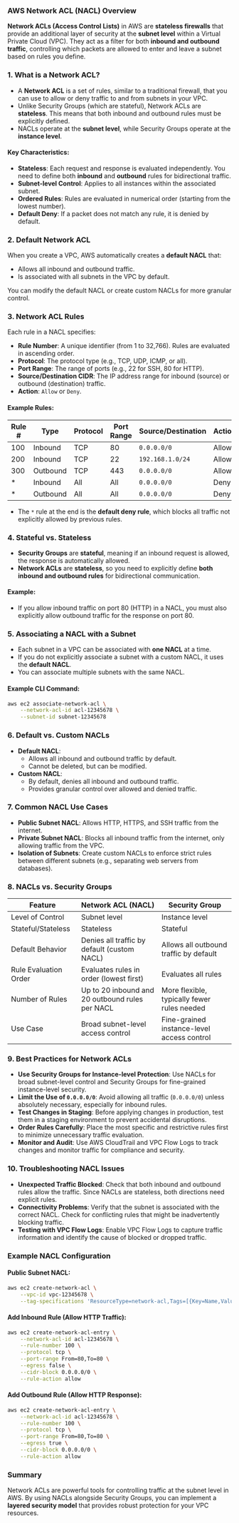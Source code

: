 ### AWS Network ACL (NACL) Overview

**Network ACLs (Access Control Lists)** in AWS are **stateless firewalls** that provide an additional layer of security at the **subnet level** within a Virtual Private Cloud (VPC). They act as a filter for both **inbound and outbound traffic**, controlling which packets are allowed to enter and leave a subnet based on rules you define.

### 1. **What is a Network ACL?**
- A **Network ACL** is a set of rules, similar to a traditional firewall, that you can use to allow or deny traffic to and from subnets in your VPC.
- Unlike Security Groups (which are stateful), Network ACLs are **stateless**. This means that both inbound and outbound rules must be explicitly defined.
- NACLs operate at the **subnet level**, while Security Groups operate at the **instance level**.

#### Key Characteristics:
- **Stateless**: Each request and response is evaluated independently. You need to define both **inbound** and **outbound** rules for bidirectional traffic.
- **Subnet-level Control**: Applies to all instances within the associated subnet.
- **Ordered Rules**: Rules are evaluated in numerical order (starting from the lowest number).
- **Default Deny**: If a packet does not match any rule, it is denied by default.

### 2. **Default Network ACL**
When you create a VPC, AWS automatically creates a **default NACL** that:
- Allows all inbound and outbound traffic.
- Is associated with all subnets in the VPC by default.

You can modify the default NACL or create custom NACLs for more granular control.

### 3. **Network ACL Rules**
Each rule in a NACL specifies:
- **Rule Number**: A unique identifier (from 1 to 32,766). Rules are evaluated in ascending order.
- **Protocol**: The protocol type (e.g., TCP, UDP, ICMP, or all).
- **Port Range**: The range of ports (e.g., 22 for SSH, 80 for HTTP).
- **Source/Destination CIDR**: The IP address range for inbound (source) or outbound (destination) traffic.
- **Action**: `Allow` or `Deny`.

#### Example Rules:
| Rule # | Type   | Protocol | Port Range | Source/Destination | Action |
|--------|--------|----------|------------|--------------------|--------|
| 100    | Inbound| TCP      | 80         | `0.0.0.0/0`        | Allow  |
| 200    | Inbound| TCP      | 22         | `192.168.1.0/24`   | Allow  |
| 300    | Outbound| TCP     | 443        | `0.0.0.0/0`        | Allow  |
| *      | Inbound| All      | All        | `0.0.0.0/0`        | Deny   |
| *      | Outbound| All     | All        | `0.0.0.0/0`        | Deny   |

- The `*` rule at the end is the **default deny rule**, which blocks all traffic not explicitly allowed by previous rules.

### 4. **Stateful vs. Stateless**
- **Security Groups** are **stateful**, meaning if an inbound request is allowed, the response is automatically allowed.
- **Network ACLs** are **stateless**, so you need to explicitly define **both inbound and outbound rules** for bidirectional communication.

#### Example:
- If you allow inbound traffic on port 80 (HTTP) in a NACL, you must also explicitly allow outbound traffic for the response on port 80.

### 5. **Associating a NACL with a Subnet**
- Each subnet in a VPC can be associated with **one NACL** at a time.
- If you do not explicitly associate a subnet with a custom NACL, it uses the **default NACL**.
- You can associate multiple subnets with the same NACL.

#### Example CLI Command:
```bash
aws ec2 associate-network-acl \
    --network-acl-id acl-12345678 \
    --subnet-id subnet-12345678
```

### 6. **Default vs. Custom NACLs**
- **Default NACL**:
    - Allows all inbound and outbound traffic by default.
    - Cannot be deleted, but can be modified.
- **Custom NACL**:
    - By default, denies all inbound and outbound traffic.
    - Provides granular control over allowed and denied traffic.

### 7. **Common NACL Use Cases**
- **Public Subnet NACL**: Allows HTTP, HTTPS, and SSH traffic from the internet.
- **Private Subnet NACL**: Blocks all inbound traffic from the internet, only allowing traffic from the VPC.
- **Isolation of Subnets**: Create custom NACLs to enforce strict rules between different subnets (e.g., separating web servers from databases).

### 8. **NACLs vs. Security Groups**
| Feature                  | Network ACL (NACL)      | Security Group           |
|--------------------------|-------------------------|--------------------------|
| Level of Control         | Subnet level            | Instance level           |
| Stateful/Stateless       | Stateless               | Stateful                 |
| Default Behavior         | Denies all traffic by default (custom NACL) | Allows all outbound traffic by default |
| Rule Evaluation Order    | Evaluates rules in order (lowest first) | Evaluates all rules     |
| Number of Rules          | Up to 20 inbound and 20 outbound rules per NACL | More flexible, typically fewer rules needed |
| Use Case                 | Broad subnet-level access control | Fine-grained instance-level access control |

### 9. **Best Practices for Network ACLs**
- **Use Security Groups for Instance-level Protection**: Use NACLs for broad subnet-level control and Security Groups for fine-grained instance-level security.
- **Limit the Use of `0.0.0.0/0`**: Avoid allowing all traffic (`0.0.0.0/0`) unless absolutely necessary, especially for inbound rules.
- **Test Changes in Staging**: Before applying changes in production, test them in a staging environment to prevent accidental disruptions.
- **Order Rules Carefully**: Place the most specific and restrictive rules first to minimize unnecessary traffic evaluation.
- **Monitor and Audit**: Use AWS CloudTrail and VPC Flow Logs to track changes and monitor traffic for compliance and security.

### 10. **Troubleshooting NACL Issues**
- **Unexpected Traffic Blocked**: Check that both inbound and outbound rules allow the traffic. Since NACLs are stateless, both directions need explicit rules.
- **Connectivity Problems**: Verify that the subnet is associated with the correct NACL. Check for conflicting rules that might be inadvertently blocking traffic.
- **Testing with VPC Flow Logs**: Enable VPC Flow Logs to capture traffic information and identify the cause of blocked or dropped traffic.

### **Example NACL Configuration**
#### Public Subnet NACL:
```bash
aws ec2 create-network-acl \
    --vpc-id vpc-12345678 \
    --tag-specifications 'ResourceType=network-acl,Tags=[{Key=Name,Value=PublicSubnetACL}]'
```

#### Add Inbound Rule (Allow HTTP Traffic):
```bash
aws ec2 create-network-acl-entry \
    --network-acl-id acl-12345678 \
    --rule-number 100 \
    --protocol tcp \
    --port-range From=80,To=80 \
    --egress false \
    --cidr-block 0.0.0.0/0 \
    --rule-action allow
```

#### Add Outbound Rule (Allow HTTP Response):
```bash
aws ec2 create-network-acl-entry \
    --network-acl-id acl-12345678 \
    --rule-number 100 \
    --protocol tcp \
    --port-range From=80,To=80 \
    --egress true \
    --cidr-block 0.0.0.0/0 \
    --rule-action allow
```

### **Summary**
Network ACLs are powerful tools for controlling traffic at the subnet level in AWS. By using NACLs alongside Security Groups, you can implement a **layered security model** that provides robust protection for your VPC resources.
